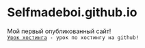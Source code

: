 

# Selfmadeboi.github.io
Мой первый опубликованный сайт!  
<code>[Урок хостинга](selfmadeboi.github.io/glo_academy_12/ "Первый сайт") - урок по хостингу на github!
</code>

